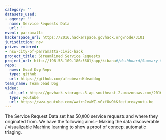 ```yaml
---
category: ''
datasets_used:
- agency: ''
  name: Service Requests Data
  url: ''
event: parramatta
hackerspace_url: https://2016.hackerspace.govhack.org/node/3101
jurisdiction: nsw
prizes-entered:
- nsw-city-of-parramatta-civic-hack
project_title: Streamlined Service Requests
project_url: http://198.58.109.186:5601/app/kibana#/dashboard/Summary-Status-Dashboard?_g=(refreshInterval:(display:Off,pause:!f,value:0),time:(from:now-1y,mode:relative,to:now))&_a=(filters:!(),options:(darkTheme:!f),panels:!((col:1,id:Top-Resolution-Statuses,panelIndex:1,row:6,size_x:3,size_y:8,type:visualization),(col:4,id:Top-Service-Requests,panelIndex:2,row:6,size_x:3,size_y:8,type:visualization),(col:7,id:Resolution-Frequency-Histogram,panelIndex:3,row:6,size_x:6,size_y:8,type:visualization),(col:1,id:Split-Bar-Chart-Complaints,panelIndex:4,row:1,size_x:6,size_y:5,type:visualization),(col:7,id:Split-Bar-Chart-Resolutions,panelIndex:5,row:1,size_x:6,size_y:5,type:visualization)),query:(query_string:(analyze_wildcard:!t,query:'*')),title:'Summary%20Status%20Dashboard',uiState:(P-3:(vis:(legendOpen:!f))))
repo:
  name: Dead Dog Repo
  type: github
  url: https://github.com/afrobeard/deaddog
team_name: Team Dead Dog
video:
  alt_url: https://govhack-storage.s3-ap-southeast-2.amazonaws.com/2016/Export-Demo.mov
  type: youtube
  url: https://www.youtube.com/watch?v=WZ-vGxfUwOk&feature=youtu.be
---
```


The Service Request Data set has 50,000 service requests and where they originated from. We have the following aims:-
Making the data discoverable / visualizable
Machine learning to show a proof of concept automatic triaging.
